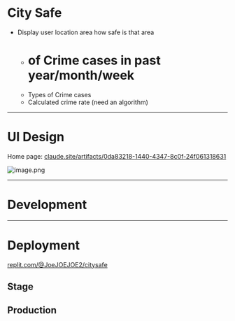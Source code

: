 # City Safe 
- Display user location area how safe is that area
    - # of Crime cases in past year/month/week
    - Types of Crime cases
    - Calculated crime rate (need an algorithm)
---

# UI Design
Home page: [﻿claude.site/artifacts/0da83218-1440-4347-8c0f-24f061318631](https://claude.site/artifacts/0da83218-1440-4347-8c0f-24f061318631) 

![image.png](https://eraser.imgix.net/workspaces/FnzN4sDj0WgZKSLetOBq/U806QwDlsSPtLlAvlCOgMCkeE3W2/ekeg3BryxAJeOfyesoBHw.png?ixlib=js-3.7.0 "image.png")

---

# Development


---

# Deployment
[﻿replit.com/@JoeJOEJOE2/citysafe](https://replit.com/@JoeJOEJOE2/citysafe) 

## Stage
## Production